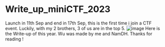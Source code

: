# Write_up_miniCTF_2023
Launch in 11th Sep and end in 17th Sep, this is the first time i join a CTF event.
Luckily, with my 2 brothers, 3 of us are in the top 5.
![image](https://github.com/Baodeptraii/Write_up_miniCTF_2023/assets/96620267/724f2acf-8009-4451-89f1-8e7f6fed19d0)
Here is the Write-up of this year. Wu was made by me and NamDH. Thanks for reading !
